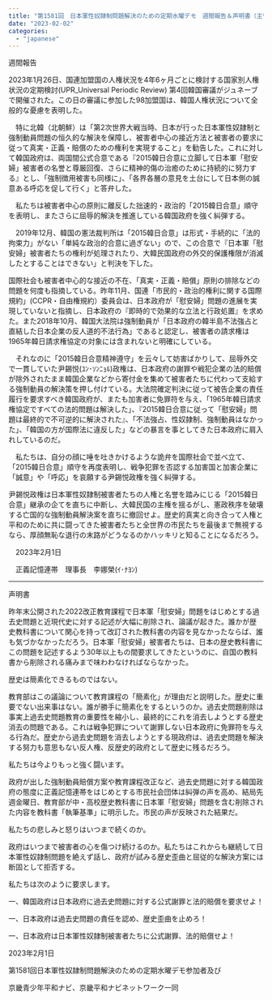 ```yaml
---
title: "第1581回　日本軍性奴隷制問題解決のための定期水曜デモ　週間報告＆声明書（主管：京畿青少年平和ナビ、京畿平和ナビネットワーク）"
date: "2023-02-02"
categories: 
  - "japanese"
---
```


週間報告

  
2023年1月26日、国連加盟国の人権状況を4年6ヶ月ごとに検討する国家別人権状況の定期検討(UPR\_Universal Periodic Review) 第4回韓国審議がジュネーブで開催された。この日の審議に参加した98加盟国は、韓国人権状況について全般的な憂慮を表明した。

　特に北韓（北朝鮮）は「第2次世界大戦当時、日本が行った日本軍性奴隷制と強制動員問題の恒久的な解決を保障し、被害者中心の接近方法と被害者の要求に従って真実・正義・賠償のための権利を実現すること」を勧告した。これに対して韓国政府は、両国間公式合意である『2015韓日合意に立脚して日本軍「慰安婦」被害者の名誉と尊厳回復、さらに精神的傷の治癒のために持続的に努力する』とし、「強制徴用被害も同様に」、「各界各層の意見を土台にして日本側の誠意ある呼応を促して行く」と答弁した。

　私たちは被害者中心の原則に離反した拙速的・政治的「2015韓日合意」順守を表明し、またさらに屈辱的解決を推進している韓国政府を強く糾弾する。

　2019年12月、韓国の憲法裁判所は「2015韓日合意」は形式・手続的に「法的拘束力」がない「単純な政治的合意に過ぎない」ので、この合意で『日本軍「慰安婦」被害者たちの権利が処理されたり、大韓民国政府の外交的保護権限が消滅したとすることはできない」と判決を下した。

国際社会も被害者中心的な接近の不在、「真実・正義・賠償」原則の排除などの問題を何度も指摘している。昨年11月、国連「市民的・政治的権利に関する国際規約」(CCPR・自由権規約）委員会は、日本政府が「慰安婦」問題の進展を実現していないと指摘し、日本政府の『即時的で効果的な立法と行政処置』を求めた。また2018年10月、韓国大法院は強制動員が「日本政府の韓半島不法強占と直結した日本企業の反人道的不法行為」であると認定し、被害者の請求権は1965年韓日請求権協定の対象には含まれないと明確にしている。

　それなのに「2015韓日合意精神遵守」を云々して妨害ばかりして、屈辱外交で一貫していた尹錫悦(ﾕﾝ･ｿﾝﾆｮﾙ)政権は、日本政府の謝罪や戦犯企業の法的賠償が除外されたまま韓国企業などから寄付金を集めて被害者たちに代わって支給する強制動員の解決策を押し付けている。大法院確定判決に従って被告企業の責任履行を要求すべき韓国政府が、またも加害者に免罪符を与え、「1965年韓日請求権協定ですべての法的問題は解決した」、『2015韓日合意に従って「慰安婦」問題は最終的で不可逆的に解決された』、「不法強占、性奴隷制、強制動員はなかった」、「韓国の方が国際法に違反した」などの暴言を事としてきた日本政府に肩入れしているのだ。

　私たちは、自分の顔に唾を吐きかけるような詭弁を国際社会で並べ立て、「2015韓日合意」順守を再度表明し、戦争犯罪を否認する加害国と加害企業に「誠意」や「呼応」を哀願する尹錫悦政権を強く糾弾する。

尹錫悦政権は日本軍性奴隷制被害者たちの人権と名誉を踏みにじる「2015韓日合意」継承の企てを直ちに中断し、大韓民国の主権を揺るがし、憲政秩序を破壊する亡国的な強制動員解決案を直ちに撤回せよ。歴史的真実と向き合って人権と平和のために共に闘ってきた被害者たちと全世界の市民たちを最後まで無視するなら、厚顔無恥な退行の末路がどうなるのかハッキリと知ることになるだろう。

　2023年2月1日

　正義記憶連帯　理事長　李娜榮(ｲ･ﾅﾖﾝ)

* * *

声明書

  
昨年末公開された2022改正教育課程で日本軍「慰安婦」問題をはじめとする過去史問題と近現代史に対する記述が大幅に削除され、論議が起きた。誰かが歴史教科書について関心を持って改訂された教科書の内容を見なかったならば、誰も気づかなかっただろう。日本軍「慰安婦」被害者たちは、日本の歴史教科書にこの問題を記述するよう30年以上もの間要求してきたというのに、自国の教科書から削除される痛みまで味わわなければならなかった。

歴史は簡素化できるものではない。

教育部はこの議論について教育課程の「簡素化」が理由だと説明した。歴史に重要でない出来事はない。誰が勝手に簡素化をするというのか。過去史問題削除は事実上過去史問題教育の重要性を縮小し、最終的にこれを消去しようとする歴史消去の問題である。これは戦争犯罪について謝罪しない日本政府に免罪符を与える行為だ。歴史から過去史問題を消去しようとする現政府は、過去史問題を解決する努力も意思もない反人権、反歴史的政府として歴史に残るだろう。

私たちは今よりもっと強く闘います。

政府が出した強制動員賠償方案や教育課程改正など、過去史問題に対する韓国政府の態度に正義記憶連帯をはじめとする市民社会団体は糾弾の声を高め、結局先週金曜日、教育部が中・高校歴史教科書に日本軍「慰安婦」問題を含む削除された内容を教科書「執筆基準」に明示した。市民の声が反映された結果だ。 

私たちの悲しみと怒りはいつまで続くのか。

政府はいつまで被害者の心を傷つけ続けるのか。私たちはこれからも継続して日本軍性奴隷制問題を絶えず話し、政府が試みる歴史歪曲と屈従的な解決方案には断固として拒否する。

私たちは次のように要求します。

一、韓国政府は日本政府に過去史問題に対する公式謝罪と法的賠償を要求せよ！

一、日本政府は過去史問題の責任を認め、歴史歪曲を止めろ！

一、日本政府は日本軍性奴隷制被害者たちに公式謝罪、法的賠償せよ！

2023年2月1日

第1581回日本軍性奴隷制問題解決のための定期水曜デモ参加者及び

京畿青少年平和ナビ、京畿平和ナビネットワーク一同
